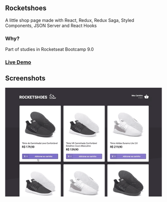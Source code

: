 ## Rocketshoes

A little shop page made with React, Redux, Redux Saga, Styled Components, JSON Server and React Hooks

### Why?

Part of studies in Rocketseat Bootcamp 9.0

### <a href="https://rocketshoesbygreg.netlify.com/">Live Demo</a>

## Screenshots

<img src="screenshots/rocketshoes.gif"/>
